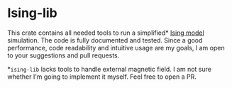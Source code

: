 # Ising-lib
This crate contains all needed tools to run a simplified* [Ising model] simulation. The code is fully documented and tested. Since a good performance, code readability and intuitive usage are my goals, I am open to your suggestions and pull requests.

\*`ising-lib` lacks tools to handle external magnetic field. I am not sure whether I'm going to implement it myself. Feel free to open a PR.

[Ising model]:https://en.wikipedia.org/wiki/Ising_model
